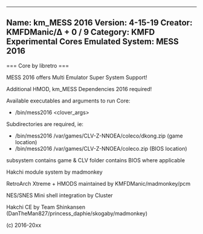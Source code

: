 -----------------------
Name: km_MESS 2016
Version: 4-15-19
Creator: KMFDManic/∆ + 0 / 9
Category: KMFD Experimental Cores
Emulated System: MESS 2016
-----------------------
=== Core by libretro ===

MESS 2016 offers Multi Emulator Super System Support!

Additional HMOD, km_MESS Dependencies 2016 required!

Available executables and arguments to run Core:
- /bin/mess2016 <rom> <clover_args>

Subdirectories are required, ie: 

- /bin/mess2016 /var/games/CLV-Z-NNOEA/coleco/dkong.zip (game location)
- /bin/mess2016 /var/games/CLV-Z-NNOEA/coleco.zip (BIOS location)

subsystem contains game & CLV folder contains BIOS where applicable

Hakchi module system by madmonkey

RetroArch Xtreme + HMODS maintained by KMFDManic/madmonkey/pcm

NES/SNES Mini shell integration by Cluster

Hakchi CE by Team Shinkansen (DanTheMan827/princess_daphie/skogaby/madmonkey)

(c) 2016-20xx
